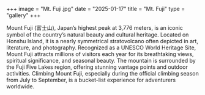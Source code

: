 +++
image = "Mt. Fuji.jpg"
date = "2025-01-17"
title = "Mt. Fuji"
type = "gallery"
+++

Mount Fuji (富士山), Japan’s highest peak at 3,776 meters, is an iconic symbol of the country’s natural beauty and cultural heritage. Located on Honshu Island, it is a nearly symmetrical stratovolcano often depicted in art, literature, and photography. Recognized as a UNESCO World Heritage Site, Mount Fuji attracts millions of visitors each year for its breathtaking views, spiritual significance, and seasonal beauty. The mountain is surrounded by the Fuji Five Lakes region, offering stunning vantage points and outdoor activities. Climbing Mount Fuji, especially during the official climbing season from July to September, is a bucket-list experience for adventurers worldwide.
